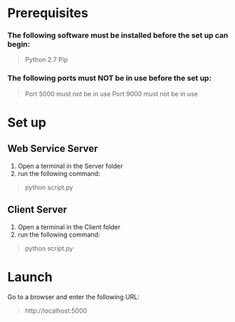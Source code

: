 # Prerequisites
### The following software must be installed before the set up can begin:

> Python 2.7
> Pip

### The following ports must NOT be in use before the set up:

> Port 5000 must not be in use
> Port 9000 must not be in use

# Set up

## Web Service Server
1. Open a terminal in the Server folder
2. run the following command:
> python script.py

## Client Server
1. Open a terminal in the Client folder
2. run the following command:
> python script.py

# Launch
Go to a browser and enter the following URL:
> http://localhost:5000
